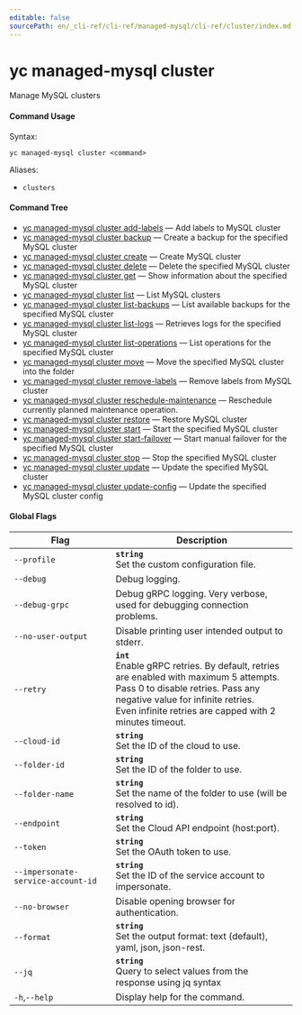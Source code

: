 ```yaml
---
editable: false
sourcePath: en/_cli-ref/cli-ref/managed-mysql/cli-ref/cluster/index.md
---
```


# yc managed-mysql cluster

Manage MySQL clusters

#### Command Usage

Syntax: 

`yc managed-mysql cluster <command>`

Aliases: 

- `clusters`

#### Command Tree

- [yc managed-mysql cluster add-labels](add-labels.md) — Add labels to MySQL cluster
- [yc managed-mysql cluster backup](backup.md) — Create a backup for the specified MySQL cluster
- [yc managed-mysql cluster create](create.md) — Create MySQL cluster
- [yc managed-mysql cluster delete](delete.md) — Delete the specified MySQL cluster
- [yc managed-mysql cluster get](get.md) — Show information about the specified MySQL cluster
- [yc managed-mysql cluster list](list.md) — List MySQL clusters
- [yc managed-mysql cluster list-backups](list-backups.md) — List available backups for the specified MySQL cluster
- [yc managed-mysql cluster list-logs](list-logs.md) — Retrieves logs for the specified MySQL cluster
- [yc managed-mysql cluster list-operations](list-operations.md) — List operations for the specified MySQL cluster
- [yc managed-mysql cluster move](move.md) — Move the specified MySQL cluster into the folder
- [yc managed-mysql cluster remove-labels](remove-labels.md) — Remove labels from MySQL cluster
- [yc managed-mysql cluster reschedule-maintenance](reschedule-maintenance.md) — Reschedule currently planned maintenance operation.
- [yc managed-mysql cluster restore](restore.md) — Restore MySQL cluster
- [yc managed-mysql cluster start](start.md) — Start the specified MySQL cluster
- [yc managed-mysql cluster start-failover](start-failover.md) — Start manual failover for the specified MySQL cluster
- [yc managed-mysql cluster stop](stop.md) — Stop the specified MySQL cluster
- [yc managed-mysql cluster update](update.md) — Update the specified MySQL cluster
- [yc managed-mysql cluster update-config](update-config.md) — Update the specified MySQL cluster config

#### Global Flags

| Flag | Description |
|----|----|
|`--profile`|<b>`string`</b><br/>Set the custom configuration file.|
|`--debug`|Debug logging.|
|`--debug-grpc`|Debug gRPC logging. Very verbose, used for debugging connection problems.|
|`--no-user-output`|Disable printing user intended output to stderr.|
|`--retry`|<b>`int`</b><br/>Enable gRPC retries. By default, retries are enabled with maximum 5 attempts.<br/>Pass 0 to disable retries. Pass any negative value for infinite retries.<br/>Even infinite retries are capped with 2 minutes timeout.|
|`--cloud-id`|<b>`string`</b><br/>Set the ID of the cloud to use.|
|`--folder-id`|<b>`string`</b><br/>Set the ID of the folder to use.|
|`--folder-name`|<b>`string`</b><br/>Set the name of the folder to use (will be resolved to id).|
|`--endpoint`|<b>`string`</b><br/>Set the Cloud API endpoint (host:port).|
|`--token`|<b>`string`</b><br/>Set the OAuth token to use.|
|`--impersonate-service-account-id`|<b>`string`</b><br/>Set the ID of the service account to impersonate.|
|`--no-browser`|Disable opening browser for authentication.|
|`--format`|<b>`string`</b><br/>Set the output format: text (default), yaml, json, json-rest.|
|`--jq`|<b>`string`</b><br/>Query to select values from the response using jq syntax|
|`-h`,`--help`|Display help for the command.|
